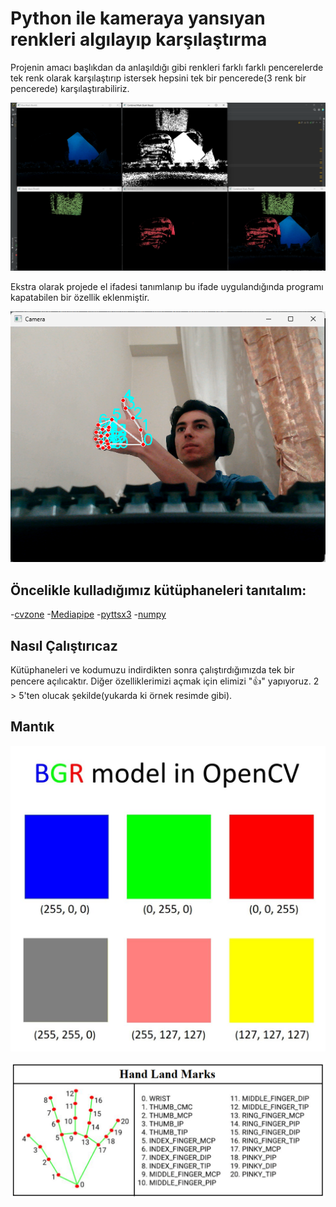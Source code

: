 # Python ile kameraya yansıyan renkleri algılayıp karşılaştırma

Projenin amacı başlıkdan da anlaşıldığı gibi renkleri farklı farklı pencerelerde tek renk olarak karşılaştırıp istersek hepsini tek bir pencerede(3 renk bir pencerede) karşılaştırabiliriz.

![sayfa 1](images/renklerin%20ayrımı.png)

Ekstra olarak projede el ifadesi tanımlanıp bu ifade uygulandığında programı kapatabilen bir özellik eklenmiştir.

![sayfa 2](images/times-up.png)

## Öncelikle kulladığımız kütüphaneleri tanıtalım:

-[cvzone](https://pypi.org/project/cvzone/)
-[Mediapipe](https://pypi.org/project/mediapipe/)
-[pyttsx3](https://pypi.org/project/pyttsx3/)
-[numpy](https://pypi.org/project/numpy/)

## Nasıl Çalıştırıcaz

Kütüphaneleri ve kodumuzu indirdikten sonra çalıştırdığımızda tek bir pencere açılıcaktır. Diğer özelliklerimizi açmak için elimizi "👍" yapıyoruz. 2 > 5'ten olucak şekilde(yukarda ki örnek resimde gibi).

## Mantık

![sayfa 3](images/RGB%20%20opencv.jpg)


![sayfa 4](images/HandLandmarks.png)
